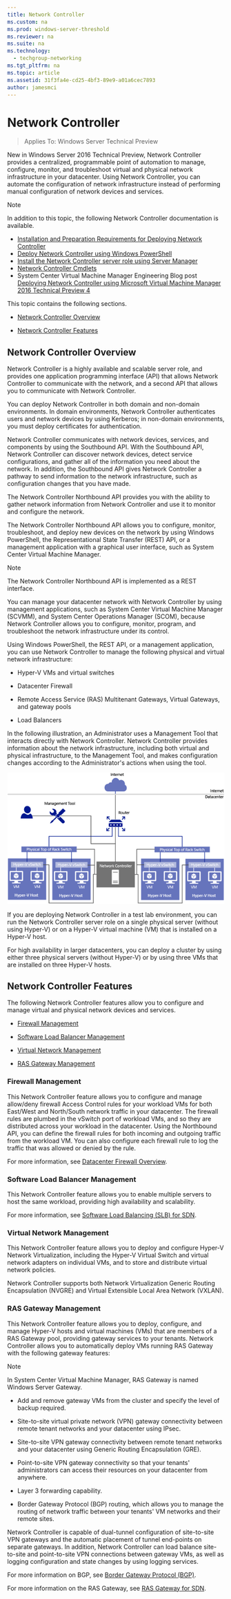 ```yaml
---
title: Network Controller
ms.custom: na
ms.prod: windows-server-threshold
ms.reviewer: na
ms.suite: na
ms.technology: 
  - techgroup-networking
ms.tgt_pltfrm: na
ms.topic: article
ms.assetid: 31f3fa4e-cd25-4bf3-89e9-a01a6cec7893
author: jamesmci
---
```

# Network Controller

>Applies To: Windows Server Technical Preview

New in Windows Server 2016 Technical Preview, Network Controller provides a centralized, programmable point of automation to manage, configure, monitor, and troubleshoot virtual and physical network infrastructure in your datacenter. Using Network Controller, you can automate the configuration of network infrastructure instead of performing manual configuration of network devices and services.  
  
> [!NOTE]  
> In addition to this topic, the following Network Controller documentation is available.  
>   
> -   [Installation and Preparation Requirements for Deploying Network Controller](../../../sdn/plan/Installation-and-Preparation-Requirements-for-Deploying-Network-Controller.md)  
> -   [Deploy Network Controller using Windows PowerShell](../../../sdn/deploy/Deploy-Network-Controller-using-Windows-PowerShell.md)  
> -   [Install the Network Controller server role using Server Manager](../../../sdn/technologies/network-controller/Install-the-Network-Controller-server-role-using-Server-Manager.md)  
> -   [Network Controller Cmdlets](https://technet.microsoft.com/library/mt576401.aspx)  
> -   System Center Virtual Machine Manager Engineering Blog post [Deploying Network Controller using Microsoft Virtual Machine Manager 2016 Technical Preview 4](http://blogs.technet.com/b/scvmm/archive/2016/01/05/deploying-network-controller-using-microsoft-virtual-machine-manager-2016-technical-preview-4.aspx)  
  
This topic contains the following sections.  
  
-   [Network Controller Overview](#bkmk_overview)  
  
-   [Network Controller Features](#bkmk_features)  
  
## <a name="bkmk_overview"></a>Network Controller Overview  
Network Controller is a highly available and scalable server role, and provides one application programming interface (API) that allows Network Controller to communicate with the network, and a second API that allows you to communicate with Network Controller.  
  
You can deploy Network Controller in both domain and non-domain environments. In domain environments, Network Controller authenticates users and network devices by using Kerberos; in non-domain environments, you must deploy certificates for authentication.  
  
Network Controller communicates with network devices, services, and components by using the Southbound API. With the Southbound API, Network Controller can discover network devices, detect service configurations, and gather all of the information you need about the network. In addition, the Southbound API gives Network Controller a pathway to send information to the network infrastructure, such as configuration changes that you have made.  
  
The Network Controller Northbound API provides you with the ability to gather network information from Network Controller and use it to monitor and configure the network.  
  
The Network Controller Northbound API allows you to configure, monitor, troubleshoot, and deploy new devices on the network by using Windows PowerShell, the Representational State Transfer (REST) API, or a management application with a graphical user interface, such as System Center Virtual Machine Manager.  
  
> [!NOTE]  
> The Network Controller Northbound API is implemented as a REST interface.  
  
You can manage your datacenter network with Network Controller by using management applications, such as System Center Virtual Machine Manager (SCVMM), and System Center Operations Manager (SCOM), because Network Controller allows you to configure, monitor, program, and troubleshoot the network infrastructure under its control.  
  
Using Windows PowerShell, the REST API, or a management application, you can use Network Controller to manage the following physical and virtual network infrastructure:  
  
-   Hyper-V VMs and virtual switches  
  
-   Datacenter Firewall   
  
-   Remote Access Service (RAS) Multitenant Gateways, Virtual Gateways, and gateway pools  
  
-   Load Balancers  
  
In the following illustration, an Administrator uses a Management Tool that interacts directly with Network Controller. Network Controller provides information about the network infrastructure, including both virtual and physical infrastructure, to the Management Tool, and makes configuration changes according to the Administrator's actions when using the tool.  
  
![](../../../media/Network-Controller/NetController_overview.png)  
  
If you are deploying Network Controller in a test lab environment, you can run the Network Controller server role on a single physical server (without using Hyper-V) or on a Hyper-V virtual machine (VM) that is installed on a Hyper-V host.  
  
For high availability in larger datacenters, you can deploy a cluster by using either three physical servers (without Hyper-V) or by using three VMs that are installed on three Hyper-V hosts.  
  
## <a name="bkmk_features"></a>Network Controller Features  
The following Network Controller features allow you to configure and manage virtual and physical network devices and services.  
  
-   [Firewall Management](#bkmk_firewall)  
  
-   [Software Load Balancer Management](#bkmk_slb)  
  
-   [Virtual Network Management](#bkmk_virtual)  
  
-   [RAS Gateway Management](#bkmk_gateway)  
  
### <a name="bkmk_firewall"></a>Firewall Management  
This Network Controller feature allows you to configure and manage allow/deny firewall Access Control rules for your workload VMs for both East/West and North/South network traffic in your datacenter. The firewall rules are plumbed in the vSwitch port of workload VMs, and so they are distributed across your workload in the datacenter. Using the Northbound API, you can define the firewall rules for both incoming and outgoing traffic from the workload VM. You can also configure each firewall rule to log the traffic that was allowed or denied by the rule.  
  
For more information, see [Datacenter Firewall Overview](../../../sdn/technologies/network-function-virtualization/Datacenter-Firewall-Overview.md).  
  
### <a name="bkmk_slb"></a>Software Load Balancer Management  
This Network Controller feature allows you to enable multiple servers to host the same workload, providing high availability and scalability.  
  
For more information, see [Software Load Balancing &#40;SLB&#41; for SDN](../../../sdn/technologies/network-function-virtualization/Software-Load-Balancing--SLB--for-SDN.md).  
  
### <a name="bkmk_virtual"></a>Virtual Network Management  
This Network Controller feature allows you to deploy and configure Hyper-V Network Virtualization, including the Hyper-V Virtual Switch and virtual network adapters on individual VMs, and to store and distribute virtual network policies.  
  
Network Controller supports both Network Virtualization Generic Routing Encapsulation (NVGRE) and Virtual Extensible Local Area Network (VXLAN).  
  
### <a name="bkmk_gateway"></a>RAS Gateway Management  
This Network Controller feature allows you to deploy, configure, and manage Hyper-V hosts and virtual machines (VMs) that are members of a RAS Gateway pool, providing gateway services to your tenants. Network Controller allows you to automatically deploy VMs running RAS Gateway with the following gateway features:  
  
> [!NOTE]  
> In System Center Virtual Machine Manager, RAS Gateway is named Windows Server Gateway.  
  
-   Add and remove gateway VMs from the cluster and specify the level of backup required.  
  
-   Site-to-site virtual private network (VPN) gateway connectivity between remote tenant networks and your datacenter using IPsec.  
  
-   Site-to-site VPN gateway connectivity between remote tenant networks and your datacenter using Generic Routing Encapsulation (GRE).  
  
-   Point-to-site VPN gateway connectivity so that your tenants' administrators can access their resources on your datacenter from anywhere.  
  
-   Layer 3 forwarding capability.  
  
-   Border Gateway Protocol (BGP) routing, which allows you to manage the routing of network traffic between your tenants' VM networks and their remote sites.  
  
Network Controller is capable of dual-tunnel configuration of site-to-site VPN gateways and the automatic placement of tunnel end-points on separate gateways. In addition, Network Controller can load balance site-to-site and point-to-site VPN connections between gateway VMs, as well as logging configuration and state changes by using logging services.  
  
For more information on BGP, see [Border Gateway Protocol &#40;BGP&#41;](../../../remote-access/bgp/Border-Gateway-Protocol--BGP-.md).  
  
For more information on the RAS Gateway, see [RAS Gateway for SDN](../../../sdn/technologies/network-function-virtualization/RAS-Gateway-for-SDN.md).  
  


